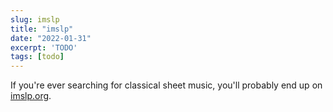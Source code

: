 ```yaml
---
slug: imslp
title: "imslp"
date: "2022-01-31"
excerpt: 'TODO'
tags: [todo]
---
```


If you're ever searching for classical sheet music, you'll probably end up on [imslp.org](https://imslp.org/).
